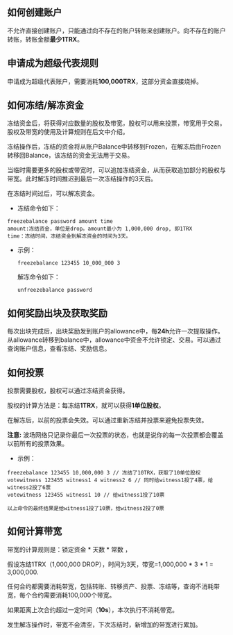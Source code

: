 ## 如何创建账户

不允许直接创建账户，只能通过向不存在的账户转账来创建账户。向不存在的账户转账，转账金额**最少1TRX**。
 
## 申请成为超级代表规则

申请成为超级代表账户，需要消耗**100,000TRX**，这部分资金直接烧掉。

## 如何冻结/解冻资金

冻结资金后，将获得对应数量的股权及带宽，股权可以用来投票，带宽用于交易。股权及带宽的使用及计算规则在后文中介绍。

冻结操作后，冻结的资金将从账户Balance中转移到Frozen，在解冻后由Frozen转移回Balance，该冻结的资金无法用于交易。

当临时需要更多的股权或带宽时，可以追加冻结资金，从而获取追加部分的股权与带宽。此时解冻时间推迟到最后一次冻结操作的3天后。

在冻结时间过后，可以解冻资金。

+ 冻结命令如下：
 
```
freezebalance password amount time
amount:冻结资金，单位是drop。amount最小为 1,000,000 drop, 即1TRX
time：冻结时间，冻结资金到解冻资金的时间为3天。
```

+ 示例：

    `freezebalance 123455 10_000_000 3`

    解冻命令如下：

    `unfreezebalance password`

## 如何奖励出块及获取奖励

每次出块完成后，出块奖励发到账户的allowance中，每**24h**允许一次提取操作。从allowance转移到balance中，allowance中资金不允许锁定、交易。可以通过查询账户信息，查看冻结、奖励信息。

## 如何投票

投票需要股权，股权可以通过冻结资金获得。

股权的计算方法是：每冻结**1TRX**，就可以获得**1单位股权**。

在解冻后，以前的投票会失效。可以通过重新冻结并投票来避免投票失效。

**注意:** 波场网络只记录你最后一次投票的状态，也就是说你的每一次投票都会覆盖以前所有的投票效果。

+ 示例：

```
freezebalance 123455 10,000,000 3 // 冻结了10TRX，获取了10单位股权
votewitness 123455 witness1 4 witness2 6 // 同时给witness1投了4票，给witness2投了6票
votewitness 123455 witness1 10 // 给witness1投了10票

以上命令的最终结果是给witness1投了10票，给witness2投了0票
```

## 如何计算带宽

带宽的计算规则是：锁定资金 * 天数 * 常数 ，

假设冻结1TRX（1,000,000 DROP），时间为3天，带宽=1,000,000 * 3 * 1 = 3,000,000.

任何合约都需要消耗带宽，包括转账、转移资产、投票、冻结等，查询不消耗带宽，每个合约需要消耗100,000个带宽。

如果距离上次合约超过一定时间（**10s**），本次执行不消耗带宽。  

发生解冻操作时，带宽不会清空，下次冻结时，新增加的带宽进行累加。


